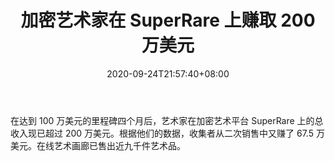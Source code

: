 ﻿---
title: "加密艺术家在 SuperRare 上赚取 200 万美元"
date: 2020-09-24T21:57:40+08:00
lastmod: 2020-09-24T16:45:40+08:00
draft: false
authors: ["Keegan"]
description: "在达到 100 万美元的里程碑四个月后，艺术家在加密艺术平台 SuperRare 上的总收入现已超过 200 万美元。根据他们的数据，收集者从二次销售中又赚了 67.5 万美元。在线艺术画廊已售出近九千件艺术品。"
featuredImage: "crypto-artists-earn-2-million-on-superrare.png"
tags: ["Card","卡牌游戏","Play to Earn"]
categories: ["news"]
news: ["卡牌游戏"]
weight: 
lightgallery: true
pinned: false
recommend: false
recommend1: false
---

在达到 100 万美元的里程碑四个月后，艺术家在加密艺术平台 SuperRare 上的总收入现已超过 200 万美元。根据他们的数据，收集者从二次销售中又赚了 67.5 万美元。在线艺术画廊已售出近九千件艺术品。

<!--more-->

